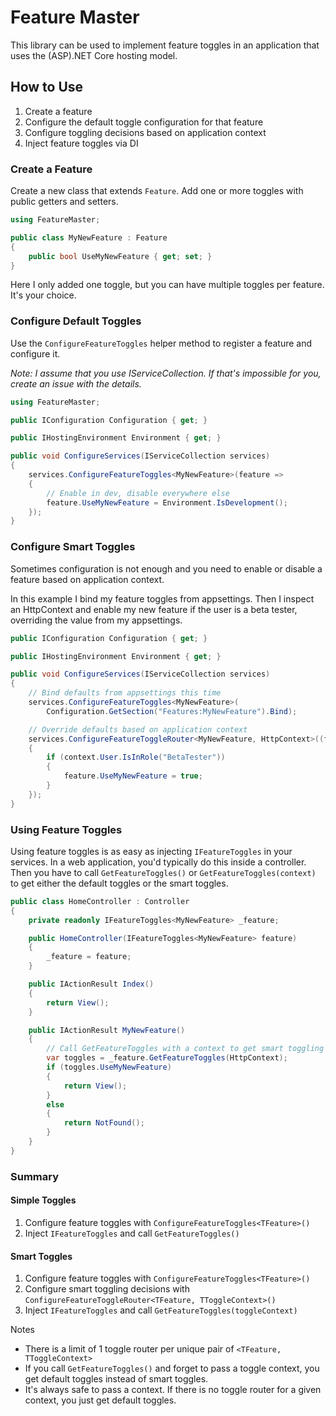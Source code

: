 # Feature Master

This library can be used to implement feature toggles in an application that uses the (ASP).NET Core hosting model.

## How to Use

1. Create a feature
2. Configure the default toggle configuration for that feature
3. Configure toggling decisions based on application context
4. Inject feature toggles via DI

### Create a Feature

Create a new class that extends `Feature`. Add one or more toggles with public getters and setters.

```csharp
using FeatureMaster;

public class MyNewFeature : Feature
{
    public bool UseMyNewFeature { get; set; }
}
```

Here I only added one toggle, but you can have multiple toggles per feature. It's your choice.

### Configure Default Toggles

Use the `ConfigureFeatureToggles` helper method to register a feature and configure it.

_Note: I assume that you use IServiceCollection. If that's impossible for you, create an issue with the details._

```csharp
using FeatureMaster;
```

```csharp
public IConfiguration Configuration { get; }

public IHostingEnvironment Environment { get; }

public void ConfigureServices(IServiceCollection services)
{
    services.ConfigureFeatureToggles<MyNewFeature>(feature =>
    {
        // Enable in dev, disable everywhere else
        feature.UseMyNewFeature = Environment.IsDevelopment();
    });
}
```

### Configure Smart Toggles

Sometimes configuration is not enough and you need to enable or disable a feature based on application context.

In this example I bind my feature toggles from appsettings. Then I inspect an HttpContext and enable my new feature if the user is a beta tester, overriding the value from my appsettings.

```csharp
public IConfiguration Configuration { get; }

public IHostingEnvironment Environment { get; }

public void ConfigureServices(IServiceCollection services)
{
    // Bind defaults from appsettings this time
    services.ConfigureFeatureToggles<MyNewFeature>(
        Configuration.GetSection("Features:MyNewFeature").Bind);

    // Override defaults based on application context
    services.ConfigureFeatureToggleRouter<MyNewFeature, HttpContext>((feature, context) =>
    {
        if (context.User.IsInRole("BetaTester"))
        {
            feature.UseMyNewFeature = true;
        }
    });
}
```

### Using Feature Toggles

Using feature toggles is as easy as injecting `IFeatureToggles` in your services. In a web application, you'd typically do this inside a controller. Then you have to call `GetFeatureToggles()` or `GetFeatureToggles(context)` to get either the default toggles or the smart toggles.

```csharp
public class HomeController : Controller
{
    private readonly IFeatureToggles<MyNewFeature> _feature;

    public HomeController(IFeatureToggles<MyNewFeature> feature)
    {
        _feature = feature;
    }

    public IActionResult Index()
    {
        return View();
    }

    public IActionResult MyNewFeature()
    {
        // Call GetFeatureToggles with a context to get smart toggling behavior
        var toggles = _feature.GetFeatureToggles(HttpContext);
        if (toggles.UseMyNewFeature)
        {
            return View();
        }
        else
        {
            return NotFound();
        }
    }
}
```

### Summary

#### Simple Toggles

1. Configure feature toggles with `ConfigureFeatureToggles<TFeature>()`
2. Inject `IFeatureToggles` and call `GetFeatureToggles()`

#### Smart Toggles

1. Configure feature toggles with `ConfigureFeatureToggles<TFeature>()`
1. Configure smart toggling decisions with `ConfigureFeatureToggleRouter<TFeature, TToggleContext>()`
2. Inject `IFeatureToggles` and call `GetFeatureToggles(toggleContext)`

Notes

- There is a limit of 1 toggle router per unique pair of `<TFeature, TToggleContext>`
- If you call `GetFeatureToggles()` and forget to pass a toggle context, you get default toggles instead of smart toggles.
- It's always safe to pass a context. If there is no toggle router for a given context, you just get default toggles.
